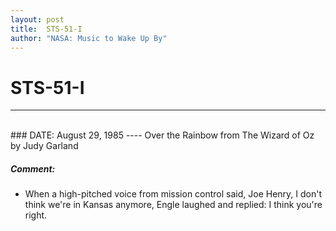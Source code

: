 ```yaml
---
layout: post
title:  STS-51-I
author: "NASA: Music to Wake Up By"
---
```


# STS-51-I
----
<br/>
### DATE: August 29, 1985
----
Over the Rainbow from The Wizard of Oz by Judy Garland

##### Comment:
* When a high-pitched voice from mission control said, Joe Henry, I don't think we're in Kansas anymore, Engle laughed and replied: I think you're right.
